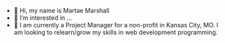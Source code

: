 - 👋 Hi, my name is Martae Marshall
- 👀 I’m interested in ...
- 🌱 I am currently a Project Manager for a non-profit in Kansas City, MO. I am looking to relearn/grow my skills in web development programming.

<!---
martaemarshall/martaemarshall is a ✨ special ✨ repository because its `README.md` (this file) appears on your GitHub profile.
You can click the Preview link to take a look at your changes.
--->
